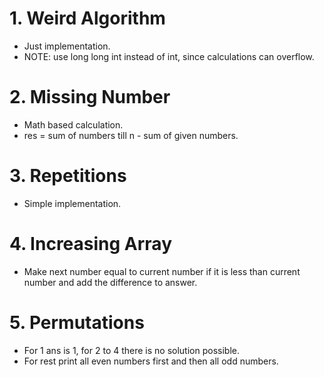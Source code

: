 # 1. Weird Algorithm

-   Just implementation.
-   NOTE: use long long int instead of int, since calculations can overflow.

# 2. Missing Number

-   Math based calculation.
-   res = sum of numbers till n - sum of given numbers.

# 3. Repetitions

-   Simple implementation.

# 4. Increasing Array

-   Make next number equal to current number if it is less than current number and add the difference to answer.

# 5. Permutations

-   For 1 ans is 1, for 2 to 4 there is no solution possible.
-   For rest print all even numbers first and then all odd numbers.
